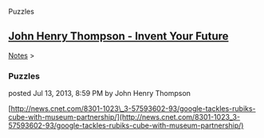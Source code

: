 Puzzles 

[John Henry Thompson - Invent Your Future](../index.html)
---------------------------------------------------------

    

[Notes](../notes.html)‎ > ‎

### Puzzles

posted Jul 13, 2013, 8:59 PM by John Henry Thompson

  
[http://news.cnet.com/8301-1023\_3-57593602-93/google-tackles-rubiks-cube-with-museum-partnership/](http://news.cnet.com/8301-1023_3-57593602-93/google-tackles-rubiks-cube-with-museum-partnership/)  
  
  

